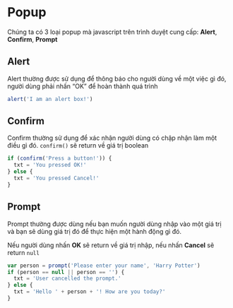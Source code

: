 # Popup

Chúng ta có 3 loại popup mà javascript trên trình duyệt cung cấp: **Alert**, **Confirm**, **Prompt**

## Alert

Alert thường được sử dụng để thông báo cho người dùng về một việc gì đó, người dùng phải nhấn “OK” để hoàn thành quá trình

```javascript
alert('I am an alert box!')
```

## Confirm

Confirm thường sử dụng để xác nhận người dùng có chập nhận làm một điều gì đó. `confirm()` sẽ return về giá trị boolean

```javascript
if (confirm('Press a button!')) {
  txt = 'You pressed OK!'
} else {
  txt = 'You pressed Cancel!'
}
```

## Prompt

Prompt thường được dùng nếu bạn muốn người dùng nhập vào một giá trị và bạn sẽ dùng giá trị đó để thực hiện một hành động gì đó.

Nếu người dùng nhấn **OK** sẽ return về giá trị nhập, nếu nhấn **Cancel** sẽ return `null`

```javascript
var person = prompt('Please enter your name', 'Harry Potter')
if (person == null || person == '') {
  txt = 'User cancelled the prompt.'
} else {
  txt = 'Hello ' + person + '! How are you today?'
}
```
